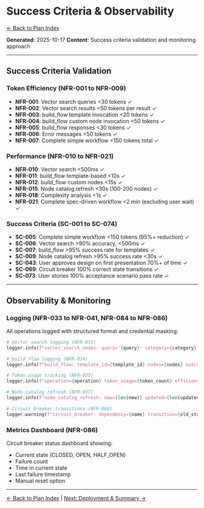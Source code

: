 # Success Criteria & Observability

[← Back to Plan Index](plan_cc.md)

**Generated**: 2025-10-17
**Content**: Success criteria validation and monitoring approach

---

## Success Criteria Validation

### Token Efficiency (NFR-001 to NFR-009)

- **NFR-001**: Vector search queries <30 tokens ✓
- **NFR-002**: Vector search results <50 tokens per result ✓
- **NFR-003**: build_flow template invocation <20 tokens ✓
- **NFR-004**: build_flow custom node invocation <50 tokens ✓
- **NFR-005**: build_flow responses <30 tokens ✓
- **NFR-006**: Error messages <50 tokens ✓
- **NFR-007**: Complete simple workflow <150 tokens total ✓

### Performance (NFR-010 to NFR-021)

- **NFR-010**: Vector search <500ms ✓
- **NFR-011**: build_flow template-based <10s ✓
- **NFR-012**: build_flow custom nodes <15s ✓
- **NFR-015**: Node catalog refresh <30s (100-200 nodes) ✓
- **NFR-018**: Complexity analysis <1s ✓
- **NFR-021**: Complete spec-driven workflow <2 min (excluding user wait) ✓

### Success Criteria (SC-001 to SC-074)

- **SC-005**: Complete simple workflow <150 tokens (95%+ reduction) ✓
- **SC-006**: Vector search >90% accuracy, <500ms ✓
- **SC-007**: build_flow >95% success rate for templates ✓
- **SC-009**: Node catalog refresh >95% success rate <30s ✓
- **SC-043**: User approves design on first presentation 70%+ of time ✓
- **SC-069**: Circuit breaker 100% correct state transitions ✓
- **SC-073**: User stories 100% acceptance scenario pass rate ✓

---

## Observability & Monitoring

### Logging (NFR-033 to NFR-041, NFR-084 to NFR-086)

All operations logged with structured format and credential masking:

```python
# Vector search logging (NFR-033)
logger.info(f"vector_search_nodes: query='{query}' category={category} results={len(results)} relevance={avg_score:.2f} duration={duration_ms}ms")

# build_flow logging (NFR-034)
logger.info(f"build_flow: template_id={template_id} nodes={nodes} outcome={outcome} chatflow_id={chatflow_id} duration={duration_ms}ms")

# Token usage tracking (NFR-035)
logger.info(f"operation={operation} token_usage={token_count} efficiency_ratio={ratio:.2f}")

# Node catalog refresh (NFR-037)
logger.info(f"node_catalog_refresh: new={len(new)} updated={len(updated)} deprecated={len(deprecated)} duration={duration_ms}ms")

# Circuit breaker transitions (NFR-084)
logger.warning(f"circuit_breaker: dependency={name} transition={old_state}→{new_state} failure_count={count}")
```

### Metrics Dashboard (NFR-086)

Circuit breaker status dashboard showing:
- Current state (CLOSED, OPEN, HALF_OPEN)
- Failure count
- Time in current state
- Last failure timestamp
- Manual reset option

---

[← Back to Plan Index](plan_cc.md) | [Next: Deployment & Summary →](14-deployment-summary.md)
